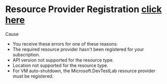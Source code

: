 
# Resource Provider Registration [click here](https://learn.microsoft.com/en-us/azure/azure-resource-manager/troubleshooting/error-register-resource-provider?tabs=azure-cli)

Cause
- You receive these errors for one of these reasons:
- The required resource provider hasn't been registered for your subscription.
- API version not supported for the resource type.
- Location not supported for the resource type.
- For VM auto-shutdown, the Microsoft.DevTestLab resource provider must be registered.
